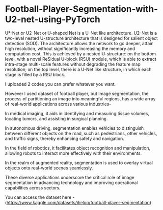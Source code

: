 # Football-Player-Segmentation-with-U2-net-using-PyTorch

U²-Net or U2-Net or U-shaped Net is a U-Net like architecture. U2-Net is a two-level nested U-structure architecture that is designed for salient object detection (SOD). The architecture allows the network to go deeper, attain high resolution, without significantly increasing the memory and computation cost. This is achieved by a nested U-structure: on the bottom level, with a novel ReSidual U-block (RSU) module, which is able to extract intra-stage multi-scale features without degrading the feature map resolution; on the top level, there is a U-Net like structure, in which each stage is filled by a RSU block.

I uploaded 2 codes you can prefer whatever you want.

However I used dataset of football player, but Image segmentation, the process of partitioning an image into meaningful regions, has a wide array of real-world applications across various industries-

In medical imaging, it aids in identifying and measuring tissue volumes, locating tumors, and assisting in surgical planning. 

In autonomous driving, segmentation enables vehicles to distinguish between different objects on the road, such as pedestrians, other vehicles, and traffic signs, thereby enhancing safety and navigation. 


In the field of robotics, it facilitates object recognition and manipulation, allowing robots to interact more effectively with their environments. 

In the realm of augmented reality, segmentation is used to overlay virtual objects onto real-world scenes seamlessly. 

These diverse applications underscore the critical role of image segmentation in advancing technology and improving operational capabilities across sectors. 

You can access the dataset here - (https://www.kaggle.com/datasets/ihelon/football-player-segmentation)

